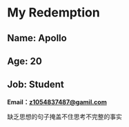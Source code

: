# My Redemption



## **Name: Apollo**

## **Age: 20**

## **Job: Student**

**Email：z1054837487@gamil.com**



缺乏思想的句子掩盖不住思考不完整的事实

